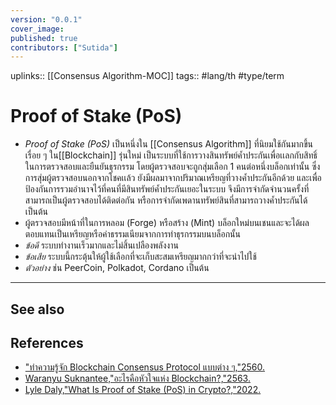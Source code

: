 ```yaml
---
version: "0.0.1"
cover_image:
published: true
contributors: ["Sutida"]
---
```

uplinks:: [[Consensus Algorithm-MOC]]
tags:: #lang/th #type/term

# Proof of Stake (PoS)
- *Proof of Stake (PoS)* เป็นหนึ่งใน [[Consensus Algorithm]] ที่นิยมใช้กันมากขึ้นเรื่อย ๆ ใน[[Blockchain]] รุ่นใหม่ เป็นระบบที่ใช้การวางสินทรัพย์ค้ำประกันเพื่อเเลกกับสิทธิ์ในการตรวจสอบและยืนยันธุรกรรม โดยผู้ตรวจสอบจะถูกสุ่มเลือก 1 คนต่อหนึ่งบล็อกเท่านั้น ซึ่งการสุ่มผู้ตรวจสอบนอกจากโชคเเล้ว ยังมีผลมาจากปริมาณเหรียญที่วางค้ำประกันอีกด้วย และเพื่อป้องกันการรวมอำนาจไว้ที่คนที่มีสินทรัพย์ค้ำประกันเยอะในระบบ จึงมีการจำกัดจำนวนครั้งที่สามารถเป็นผู้ตรวจสอบได้ติดต่อกัน หรือการจำกัดเพดานทรัพย์สินที่สามารถวางค้ำประกันได้ เป็นต้น
-  ผู้ตรวจสอบมีหน้าที่ในการหลอม (Forge) หรือสร้าง (Mint) บล็อกใหม่บนเชนและจะได้ผลตอบแทนเป็นเหรียญหรือค่าธรรมเนียมจากการทำธุรกรรมบนบล็อกนั้น
- *ข้อดี*  ระบบทำงานเร็วมากและไม่สิ้นเปลืองพลังงาน
- *ข้อเสีย* ระบบนี้กระตุ้นให้ผู้ใช้เลือกที่จะเก็บสะสมเหรียญมากกว่าที่จะนำไปใช้
- *ตัวอย่าง* ช่น PeerCoin, Polkadot, Cordano เป็นต้น
---
## See also
## References
- ["ทำความรู้จัก Blockchain Consensus Protocol แบบต่าง ๆ,"2560.](https://nuuneoi.com/blog/blog.php?read_id=933)
- [Waranyu Suknantee,"อะไรคือหัวใจแห่ง Blockchain?,"2563.](https://medium.com/bitkub/consensus-algorithms-2d30ae933a02)
- [Lyle Daly,"What Is Proof of Stake (PoS) in Crypto?,"2022.](https://www.fool.com/investing/stock-market/market-sectors/financials/cryptocurrency-stocks/proof-of-stake/)

